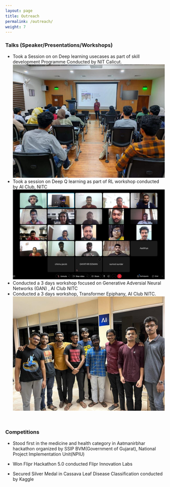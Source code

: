 ```yaml
---
layout: page
title: Outreach
permalink: /outreach/
weight: 7
---
```


### Talks (Speaker/Presentations/Workshops) <br>
- Took a Session on on Deep learning usecases as part of skill development Programme Conducted by NIT Calicut.
![Workshop Speaker](../assets/skill_dev_nitc.jpg)
- Took a session on Deep Q learning as part of RL workshop conducted by AI Club, NITC
![Workshop Speaker](../assets/RL_WORKSHOP.png)
- Conducted a 3 days workshop focused on Generative Adversial Neural Networks (GAN) , AI Club NITC
- Conducted a 3 days workshop, Transformer Epiphany, AI Club NITC.
![Workshop Speaker](../assets/AI_GANG.jpg)
<br>

### Competitions <br>
 -  Stood first in the medicine and health category in Aatmanirbhar hackathon organized by SSIP BVM(Government of Gujarat), National Project Implementation Unit(NPIU)

- Won Flipr Hackathon 5.0 conducted Flipr Innovation Labs

- Secured Silver Medal in Cassava Leaf Disease Classification conducted by Kaggle
<br>
 
